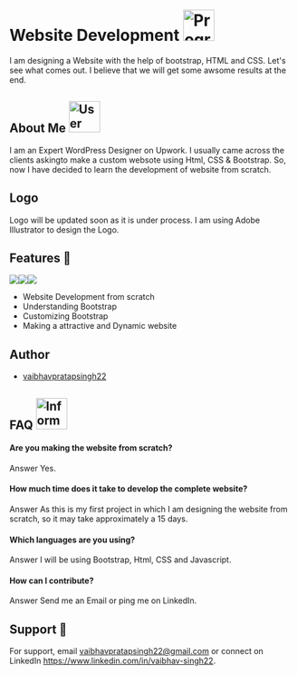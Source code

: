 
#  Website Development <img width="55" height="55" src="https://image.flaticon.com/icons/png/512/1005/1005141.png" alt="Programming free icon" title="Programming free icon" class="loaded">
I am designing a Website with the help of bootstrap, HTML and CSS. Let's see what comes out. I believe that we will get some awsome 
results at the end. 
## About Me <img width="55" height="55" src="https://img-premium.flaticon.com/png/512/4335/premium/4335542.png?token=exp=1625747562~hmac=c9e53573a835a4936059bdc3b8879dd0" alt="User data free icon" title="User data free icon" class="loaded">
I am an Expert WordPress Designer on Upwork. I usually came across the clients askingto make a custom websote using Html, CSS & Bootstrap. So, now I have decided to learn the development of 
website from scratch.

  
## Logo 
Logo will be updated soon as it is under process. I am using Adobe Illustrator to design the Logo.

## Features 📝 
![](https://img.shields.io/static/v1?label&message=HTML&color=red)![](https://img.shields.io/static/v1?label&message=CSS&color==orange)![](https://img.shields.io/static/v1?label&message=Bootstrap&color=blue)

- Website Development from scratch
- Understanding Bootstrap 
- Customizing Bootstrap
- Making a attractive and Dynamic website


  
## Author

- [vaibhavpratapsingh22](https://github.com/Vaibhavpratapsingh22)

  
## FAQ <img width="55" height="55" src="https://img-premium.flaticon.com/png/512/1533/premium/1533202.png?token=exp=1625747562~hmac=d980bb64537a4df5f3e9339bd6a3a0d7" alt="Information free icon" title="Information free icon" class="loaded">

#### Are you making the website from scratch?
Answer Yes.

#### How much time does it take to develop the complete website?

Answer As this is my first project in which I am designing
the website from scratch, so it may take approximately a 15 days.

#### Which languages are you using?
Answer I will be using Bootstrap, Html, CSS and Javascript.

#### How can I contribute?
Answer Send me an Email or ping me on LinkedIn.

  
## Support 🤝

For support, email vaibhavpratapsingh22@gmail.com or connect on LinkedIn https://www.linkedin.com/in/vaibhav-singh22.

  